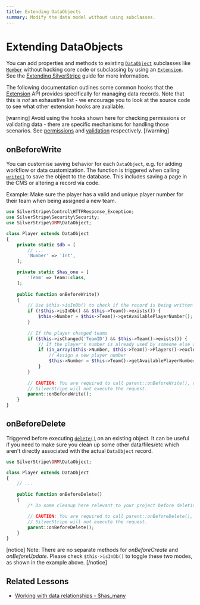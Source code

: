 ```yaml
---
title: Extending DataObjects
summary: Modify the data model without using subclasses.
---
```


# Extending DataObjects

You can add properties and methods to existing [`DataObject`](api:SilverStripe\ORM\DataObject) subclasses like [`Member`](api:SilverStripe\Security\Member) without hacking core code or subclassing by using an [`Extension`](api:SilverStripe\Core\Extension). See the [Extending SilverStripe](../extending) guide for more information.

The following documentation outlines some common hooks that the [Extension](api:SilverStripe\Core\Extension) API provides specifically for managing
data records. Note that this is _not_ an exhaustive list - we encourage you to look at the source code to see what other extension hooks are available.

[warning]
Avoid using the hooks shown here for checking permissions or validating data - there are specific mechanisms for handling those scenarios. See [permissions](permissions) and [validation](validation) respectively.
[/warning]

## onBeforeWrite

You can customise saving behavior for each `DataObject`, e.g. for adding workflow or data customization. The function is
triggered when calling [`write()`](api:SilverStripe\ORM\DataObject::write()) to save the object to the database. This includes saving a page in the CMS or altering
a record via code.

Example: Make sure the player has a valid and unique player number for their team when being assigned a new team.

```php
use SilverStripe\Control\HTTPResponse_Exception;
use SilverStripe\Security\Security;
use SilverStripe\ORM\DataObject;

class Player extends DataObject 
{
    private static $db = [
        // ...
        'Number' => 'Int',
    ];

    private static $has_one = [
        'Team' => Team::class,
    ];
    
    public function onBeforeWrite() 
    {
        // Use $this->isInDb() to check if the record is being written to the database for the first time
        if (!$this->isInDb() && $this->Team()->exists()) {
            $this->Number = $this->Team()->getAvailablePlayerNumber();
        }
        
        // If the player changed teams
        if ($this->isChanged('TeamID') && $this->Team()->exists()) {
            // If the player's number is already used by someone else on this team
            if (in_array($this->Number, $this->Team()->Players()->exclude('ID', $this->ID)->column('Number'))) {
                // Assign a new player number
                $this->Number = $this->Team()->getAvailablePlayerNumber();
            }
        }
        
        // CAUTION: You are required to call parent::onBeforeWrite(), otherwise
        // SilverStripe will not execute the request.
        parent::onBeforeWrite();
    }
}
```

## onBeforeDelete

Triggered before executing [`delete()`](api:SilverStripe\ORM\DataObject::delete()) on an existing object. It can be useful if you need to make sure you clean up some other data/files/etc which aren't directly associated with the actual `DataObject` record.

```php
use SilverStripe\ORM\DataObject;

class Player extends DataObject 
{
    // ...

    public function onBeforeDelete() 
    {
        /* Do some cleanup here relevant to your project before deleting the actual database record */

        // CAUTION: You are required to call parent::onBeforeDelete(), otherwise
        // SilverStripe will not execute the request.
        parent::onBeforeDelete();
    }
}
```

[notice]
Note: There are no separate methods for *onBeforeCreate* and *onBeforeUpdate*. Please check `$this->isInDb()` to toggle 
these two modes, as shown in the example above.
[/notice]

## Related Lessons
* [Working with data relationships - $has_many](https://www.silverstripe.org/learn/lessons/v4/working-with-data-relationships-has-many-1)

